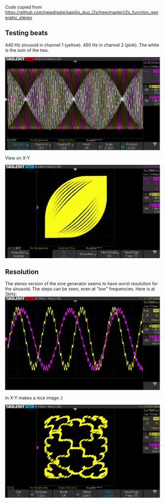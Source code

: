 Code copied from https://github.com/newdigate/papilio_duo_i2s/tree/master/i2s_function_generator_stereo

## Testing beats
440 Hz sinusoid in channel 1 (yellow). 450 Hz in channel 2 (pink). The white is the sum of the two.

![dual view](doc/440_450_and_sum.png)

View on X-Y

![X-Y view](doc/440_450_and_sum_xy.png)

## Resolution
The stereo version of the sine generator seems to have worst resolution for the sinusoid.
The steps can be seen, even at "low" frequencies. Here is at 3kHz:
![Steps in sine](doc/staircase.png)

In X-Y makes a nice image :)

![Steps in sine - XY view](doc/staircase_in_xy.png)
